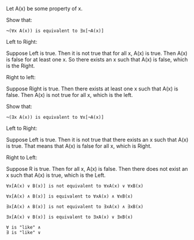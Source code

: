 Let A(x) be some property of x.

Show that:

`````
¬(∀x A(x)) is equivalent to ∃x[¬A(x)]
`````

Left to Right:

Suppose Left is true. Then it is not true that for all x, A(x) is true.
Then A(x) is false for at least one x. So there exists an x such
that A(x) is false, which is the Right.

Right to left:

Suppose Right is true. Then there exists at least one x such that
A(x) is false. Then A(x) is not true for all x, which is the left.



Show that:

```
¬(∃x A(x)) is equivalent to ∀x[¬A(x)]
```

Left to Right:

Suppose Left is true. Then it is not true that there exists an x such that
A(x) is true. That means that A(x) is false for all x, which is Right.

Right to Left:

Suppose R is true. Then for all x, A(x) is false. Then there does not 
exist an x such that A(x) is true, which is the Left.


```
∀x[A(x) ∨ B(x)] is not equivalent to ∀xA(x) ∨ ∀xB(x)
```

```
∀x[A(x) ∧ B(x)] is equivalent to ∀xA(x) ∧ ∀xB(x)
```

```
∃x[A(x) ∧ B(x)] is not equivalent to ∃xA(x) ∧ ∃xB(x)
```

```
∃x[A(x) ∨ B(x)] is equivalent to ∃xA(x) ∨ ∃xB(x)
```

```
∀ is "like" ∧
∃ is "like" ∨
```
